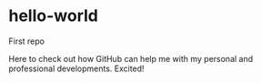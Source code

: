 # hello-world
First repo

Here to check out how GitHub can help me with my personal and professional developments.  Excited!
